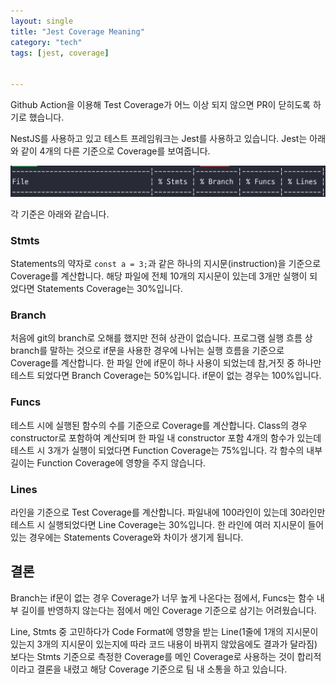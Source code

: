 ```yaml
---
layout: single
title: "Jest Coverage Meaning"
category: "tech"
tags: [jest, coverage]


---
```


Github Action을 이용해 Test Coverage가 어느 이상 되지 않으면 PR이 닫히도록 하기로 했습니다.

NestJS를 사용하고 있고 테스트 프레임워크는 Jest를 사용하고 있습니다. Jest는 아래와 같이 4개의 다른 기준으로 Coverage를 보여줍니다.

![image-20211107210758602](/assets/images/image-20211107210758602.png)

각 기준은 아래와 같습니다.

### Stmts 

Statements의 약자로 `const a = 3;`과 같은 하나의 지시문(instruction)을 기준으로 Coverage를 계산합니다. 해당 파일에 전체 10개의 지시문이 있는데 3개만 실행이 되었다면 Statements Coverage는 30%입니다. 

### Branch

처음에 git의 branch로 오해를 했지만 전혀 상관이 없습니다. 프로그램 실행 흐름 상 branch를 말하는 것으로 if문을 사용한 경우에 나뉘는 실행 흐름을 기준으로 Coverage를 계산합니다. 한 파일 안에 if문이 하나 사용이 되었는데 참,거짓 중 하나만 테스트 되었다면 Branch Coverage는 50%입니다. if문이 없는 경우는 100%입니다.

### Funcs

테스트 시에 실행된 함수의 수를 기준으로 Coverage를 계산합니다. Class의 경우 constructor로 포함하여 계산되며 한 파일 내 constructor 포함 4개의 함수가 있는데 테스트 시 3개가 실행이 되었다면 Function Coverage는 75%입니다. 각 함수의 내부 길이는 Function Coverage에 영향을 주지 않습니다.

### Lines

라인을 기준으로 Test Coverage를 계산합니다. 파일내에 100라인이 있는데 30라인만 테스트 시 실행되었다면 Line Coverage는 30%입니다. 한 라인에 여러 지시문이 들어 있는 경우에는 Statements Coverage와 차이가 생기게 됩니다.



## 결론

Branch는 if문이 없는 경우 Coverage가 너무 높게 나온다는 점에서, Funcs는 함수 내부 길이를 반영하지 않는다는 점에서 메인 Coverage 기준으로 삼기는 어려웠습니다. 

Line, Stmts 중 고민하다가 Code Format에 영향을 받는 Line(1줄에 1개의 지시문이 있는지 3개의 지시문이 있는지에 따라 코드 내용이 바뀌지 않았음에도 결과가 달라짐) 보다는 Stmts 기준으로 측정한 Coverage를 메인 Coverage로 사용하는 것이 합리적이라고 결론을 내렸고 해당 Coverage 기준으로 팀 내 소통을 하고 있습니다.


